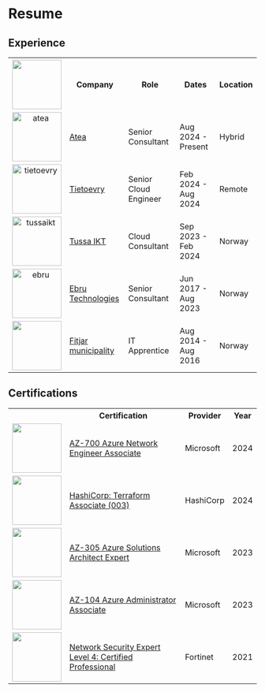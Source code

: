 # Resume

## Experience

<table>
  <tr>
    <th><div>
        <img src="" alt="" width="100"/>
      </div></th>
    <th>Company</th>
    <th>Role</th>
    <th>Dates</th>
    <th>Location</th>
  </tr>
  <tr >
    <td>
      <div align="center">
        <img src="https://asset.brandfetch.io/idezujSnbi/idHlyIqMsW.png" class="rounded-lg" alt="atea" width="100"/>
      </div>
    </td>
    <td class="align-middle"><a href="https://atea.no">Atea</a></td>
    <td class="align-middle">Senior Consultant</td>
    <td class="align-middle">Aug 2024 - Present</td>
    <td class="align-middle">Hybrid</td>
  </tr>
  <tr >
    <td>
      <div align="center">
        <img src="https://asset.brandfetch.io/idezujSnbi/idHlyIqMsW.png" class="rounded-lg" alt="tietoevry" width="100"/>
      </div>
    </td>
    <td class="align-middle"><a href="https://tietoevry.com">Tietoevry</a></td>
    <td class="align-middle">Senior Cloud Engineer</td>
    <td class="align-middle">Feb 2024 - Aug 2024</td>
    <td class="align-middle">Remote</td>
  </tr>
  <tr>
    <td>
      <div align="center">
        <img src="https://cdn-assets-cloud.frontify.com/s3/frontify-cloud-files-us/eyJwYXRoIjoiZnJvbnRpZnlcL2FjY291bnRzXC83MlwvMjA4MzUzXC9wcm9qZWN0c1wvMjgxMDI0XC9hc3NldHNcL2FlXC81MDY3NTQ5XC9iYjFkZWUwNDc4YmVmMWFmY2ZiYTljZTg3N2RhYjQ3MS0xNjEwNDQ1NjQzLnBuZyJ9:frontify:9tSVXKko83vVhBq-lnavCIx3mSjdMO1o3l-ymUVBUNw?width=2400" class="rounded-lg" alt="tussaikt" width="100"/>
      </div>
    </td>
    <td class="align-middle"><a href="https://tussa.no">Tussa IKT</a></td>
    <td class="align-middle">Cloud Consultant</td>
    <td class="align-middle">Sep 2023 - Feb 2024</td>
    <td class="align-middle">Norway</td>
  </tr>
  <tr>
    <td>
      <div align="center">
        <img src="https://i.ibb.co/zbm3F0K/download.png" class="rounded-lg" alt="ebru" width="100"/>
      </div>
    </td>
    <td class="align-middle"><a href="https://ebru.no">Ebru Technologies</a></td>
    <td class="align-middle">Senior Consultant</td>
    <td class="align-middle">Jun 2017 - Aug 2023</td>
    <td class="align-middle" >Norway</td>
  </tr>
  <tr>
    <td>
      <div align="center">
        <img src="" alt="" width="100"/>
      </div>
    </td>
    <td class="align-middle"><a href="https://fitjar.kommune.no">Fitjar municipality</a></td>
    <td class="align-middle">IT Apprentice</td>
    <td class="align-middle">Aug 2014 - Aug 2016</td>
    <td class="align-middle">Norway</td>
  </tr>
</table>


## Certifications

<table>
  <tr>
    <th></th>
    <th>Certification</th>
    <th>Provider</th>
    <th>Year</th>
  </tr>
  <tr >
  <td>
      <div align="center">
        <img src="https://learn.microsoft.com/en-us/media/learn/certification/badges/microsoft-certified-associate-badge.svg" class="rounded-lg" alt="" width="100"/>
      </div>
    </td>
    <td class="align-middle"><a href="https://learn.microsoft.com/en-us/credentials/certifications/azure-network-engineer-associate/">AZ-700 Azure Network Engineer Associate</a></td>
    <td class="align-middle">Microsoft</td>
    <td class="align-middle">2024</td>
  </tr>
  <td>
      <div align="center">
        <img src="https://images.credly.com/size/340x340/images/85b9cfc4-257a-4742-878c-4f7ab4a2631b/image.png" class="rounded-lg" alt="" width="100"/>
      </div>
    </td>
    <td class="align-middle"><a href="https://www.credly.com/badges/0fe3f9aa-05df-4da4-8ddb-859d0d5d0d49">HashiCorp: Terraform Associate (003)</a></td>
    <td class="align-middle">HashiCorp</td>
    <td class="align-middle">2024</td>
  </tr>
  <td>
      <div align="center">
        <img src="https://learn.microsoft.com/en-us/media/learn/certification/badges/microsoft-certified-expert-badge.svg" class="rounded-lg" alt="" width="100"/>
      </div>
    </td>
    <td class="align-middle"><a href="https://learn.microsoft.com/en-us/credentials/certifications/azure-solutions-architect/">AZ-305 Azure Solutions Architect Expert</a></td>
    <td class="align-middle">Microsoft</td>
    <td class="align-middle">2023</td>
  </tr>
  <tr>
  <td>
      <div align="center">
        <img src="https://learn.microsoft.com/en-us/media/learn/certification/badges/microsoft-certified-associate-badge.svg" class="rounded-lg" alt="" width="100"/>
      </div>
    </td>
    <td class="align-middle"><a href="https://learn.microsoft.com/en-us/credentials/certifications/azure-administrator/">AZ-104 Azure Administrator Associate</a></td>
    <td class="align-middle">Microsoft</td>
    <td class="align-middle">2023</td>
  </tr>
  <tr>
  <td>
      <div align="center">
        <img src="https://images.credly.com/size/110x110/images/7822016c-371e-45c9-9a99-4f5e28d1d0f0/image.png" class="rounded-lg" alt="" width="100"/>
      </div>
    </td>
    <td class="align-middle"><a href="https://www.credly.com/org/fortinet/badge/fortinet-certified-professional-network-security">Network Security Expert Level 4: Certified Professional</a></td>
    <td class="align-middle">Fortinet</td>
    <td class="align-middle">2021</td>
  </tr>
</table>
